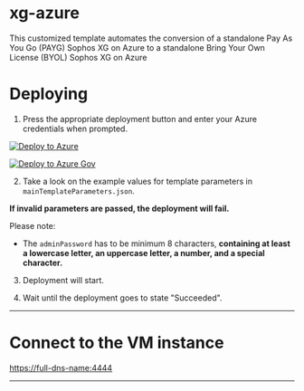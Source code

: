 # xg-azure
This customized template automates the conversion of a standalone Pay As You Go (PAYG) Sophos XG on Azure to a standalone Bring Your Own License (BYOL) Sophos XG on Azure

Deploying
=========

1) Press the appropriate deployment button and enter your Azure credentials when prompted.

[![Deploy to Azure](https://azuredeploy.net/deploybutton.png)](https://portal.azure.com/#create/Microsoft.Template/uri/https://raw.githubusercontent.com/davidokeyode/sophos-xg-azure-custom-templates/payg-to-byol-conversion/mainTemplate.json)

[![Deploy to Azure Gov](https://azuredeploy.net/AzureGov.png)](https://portal.azure.us/#create/Microsoft.Template/uri/https://raw.githubusercontent.com/davidokeyode/sophos-xg-azure-custom-templates/payg-to-byol-conversion/mainTemplate.json)

2) Take a look on the example values for template parameters in `mainTemplateParameters.json`.

**If invalid parameters are passed, the deployment will fail.**

Please note:
* The `adminPassword` has to be minimum 8 characters, **containing at least a lowercase letter, an uppercase letter, a number, and a special character.**

3) Deployment will start.

4) Wait until the deployment goes to state "Succeeded".

***

Connect to the VM instance
==========================

[https://full-dns-name:4444](https://full-dns-name:4444)

***
